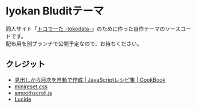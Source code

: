 # Iyokan Bluditテーマ

同人サイト「[トコでーた -tokodata-](https://via.rossa.cc/tokodata/)」のために作った自作テーマのソースコードです。<br>
配布用を別ブランチで公開予定なので、お待ちください。

## クレジット
* [見出しから目次を自動で作成 | JavaScriptレシピ集 | CookBook](https://cookbook88.com/js-cookbook/heading/table-of-contents.php)
* [minireset.css](https://github.com/jgthms/minireset.css)
* [smoothscroll.js](https://github.com/iamdustan/smoothscroll)
* [Lucide](https://lucide.dev/)
